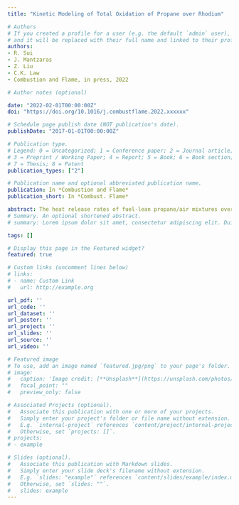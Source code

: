 ```yaml
---
title: "Kinetic Modeling of Total Oxidation of Propane over Rhodium"

# Authors
# If you created a profile for a user (e.g. the default `admin` user), write the username (folder name) here 
# and it will be replaced with their full name and linked to their profile.
authors:
- R. Sui
- J. Mantzaras
- Z. Liu
- C.K. Law
- Combustion and Flame, in press, 2022

# Author notes (optional)

date: "2022-02-01T00:00:00Z"
doi: "https://doi.org/10.1016/j.combustflame.2022.xxxxxx"

# Schedule page publish date (NOT publication's date).
publishDate: "2017-01-01T00:00:00Z"

# Publication type.
# Legend: 0 = Uncategorized; 1 = Conference paper; 2 = Journal article;
# 3 = Preprint / Working Paper; 4 = Report; 5 = Book; 6 = Book section;
# 7 = Thesis; 8 = Patent
publication_types: ["2"]

# Publication name and optional abbreviated publication name.
publication: In *Combustion and Flame*
publication_short: In *Combust. Flame*

abstract: The heat release rates of fuel-lean propane/air mixtures over a rhodium wire catalyst were measured with microcalorimetry experiments and simulated with a 2D reactive code. Based on these studies, global reaction parameters of the total oxidation of C3H8 over Rh were extracted and a full catalytic reaction mechanism was developed. Wire microcalorimetry experiments were performed at atmospheric pressure and temperatures up to 900 K, while surface kinetic data was determined within the kinetic-controlled regime below 630 K. The dissociative adsorption of C3H8 on Rh and its subsequent decomposition reaction were fitted based on the global reaction parameters, and a thermodynamically consistent reaction mechanism for the total oxidation of C3H8 on Rh was constructed by incorporating these two fitted steps into a CH4-Rh surface mechanism. The constructed catalytic reaction mechanism well reproduced the measured heat release rates in the wire microcalorimeter and was further validated against 2D Raman measurements of major gas-phase species concentrations in a Rh-coated planar channel. Moreover, when working in conjunction with a recently reported pressure dependence of catalytic reactivity and a detailed gas-phase chemistry, the developed catalytic reaction mechanism excellently captured the catalytic reactivity and the homogeneous ignition during hetero-/homogeneous combustion in the planar channel at pressures up to 6 bar. The hetero-/homogeneous coupling of the intermediate species (such as CO) appreciably affected the onset of homogeneous ignition, while the corresponding coupling via radical (O, H and OH) reactions was very weak. Finally, the key reactions controlling catalytic ignition and homogeneous ignition during hetero-/homogeneous combustion were identified.
# Summary. An optional shortened abstract.
# summary: Lorem ipsum dolor sit amet, consectetur adipiscing elit. Duis posuere tellus ac convallis placerat. Proin tincidunt magna sed ex sollicitudin condimentum.

tags: []

# Display this page in the Featured widget?
featured: true

# Custom links (uncomment lines below)
# links:
# - name: Custom Link
#   url: http://example.org

url_pdf: ''
url_code: ''
url_dataset: ''
url_poster: ''
url_project: ''
url_slides: ''
url_source: ''
url_video: ''

# Featured image
# To use, add an image named `featured.jpg/png` to your page's folder. 
# image:
#   caption: 'Image credit: [**Unsplash**](https://unsplash.com/photos/pLCdAaMFLTE)'
#   focal_point: ""
#   preview_only: false

# Associated Projects (optional).
#   Associate this publication with one or more of your projects.
#   Simply enter your project's folder or file name without extension.
#   E.g. `internal-project` references `content/project/internal-project/index.md`.
#   Otherwise, set `projects: []`.
# projects:
# - example

# Slides (optional).
#   Associate this publication with Markdown slides.
#   Simply enter your slide deck's filename without extension.
#   E.g. `slides: "example"` references `content/slides/example/index.md`.
#   Otherwise, set `slides: ""`.
#   slides: example
---
```


